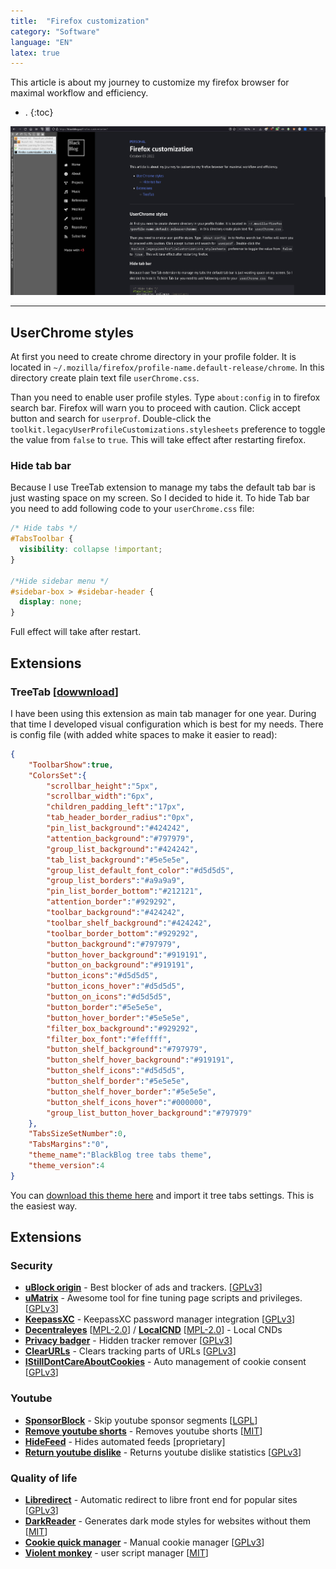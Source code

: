 ```yaml
---
title:  "Firefox customization"
category: "Software"
language: "EN"
latex: true
---
```


This article is about my journey to customize my firefox browser for maximal workflow and efficiency.


- .
{:toc}

![Firefox layout](/assets/img/other/firefox-layout.png)

---

## UserChrome styles

At first you need to create chrome directory in your profile folder.
It is located in `~/.mozilla/firefox/profile-name.default-release/chrome`. In this directory create plain text file `userChrome.css`. 

Than you need to enable user profile styles. Type `about:config` in to firefox search bar.
Firefox will warn you to proceed with caution. Click accept button and search for `userprof`.
Double-click the `toolkit.legacyUserProfileCustomizations.stylesheets` preference to toggle the value from `false` to `true`.
This will take effect after restarting firefox.

### Hide tab bar
Because I use TreeTab extension to manage my tabs the default tab bar is just wasting space on my screen. So I decided to hide it. To hide Tab bar you need to add following code to your `userChrome.css` file:

```css
/* Hide tabs */
#TabsToolbar {
  visibility: collapse !important;
}

/*Hide sidebar menu */
#sidebar-box > #sidebar-header {
  display: none;
}
```
Full effect will take after restart.

## Extensions

### TreeTab [[dowwnload](https://addons.mozilla.org/en-US/firefox/addon/tree-tabs/)]

I have been using this extension as main tab manager for one year.
During that time I developed visual configuration which is best for my needs.
There is config file (with added white spaces to make it easier to read):

```json
{
    "ToolbarShow":true,
    "ColorsSet":{
        "scrollbar_height":"5px",
        "scrollbar_width":"6px",
        "children_padding_left":"17px",
        "tab_header_border_radius":"0px",
        "pin_list_background":"#424242",
        "attention_background":"#797979",
        "group_list_background":"#424242",
        "tab_list_background":"#5e5e5e",
        "group_list_default_font_color":"#d5d5d5",
        "group_list_borders":"#a9a9a9",
        "pin_list_border_bottom":"#212121",
        "attention_border":"#929292",
        "toolbar_background":"#424242",
        "toolbar_shelf_background":"#424242",
        "toolbar_border_bottom":"#929292",
        "button_background":"#797979",
        "button_hover_background":"#919191",
        "button_on_background":"#919191",
        "button_icons":"#d5d5d5",
        "button_icons_hover":"#d5d5d5",
        "button_on_icons":"#d5d5d5",
        "button_border":"#5e5e5e",
        "button_hover_border":"#5e5e5e",
        "filter_box_background":"#929292",
        "filter_box_font":"#feffff",
        "button_shelf_background":"#797979",
        "button_shelf_hover_background":"#919191",
        "button_shelf_icons":"#d5d5d5",
        "button_shelf_border":"#5e5e5e",
        "button_shelf_hover_border":"#5e5e5e",
        "button_shelf_icons_hover":"#000000",
        "group_list_button_hover_background":"#797979"
    },
    "TabsSizeSetNumber":0,
    "TabsMargins":"0",
    "theme_name":"BlackBlog tree tabs theme",
    "theme_version":4
}
```

You can [download this theme here](/assets/download/blackblog-treetabs-theme.tt_theme) and import it tree tabs settings.
This is the easiest way.

## Extensions

### Security
- [**uBlock origin**](https://addons.mozilla.org/en-US/firefox/addon/ublock-origin/) - Best blocker of ads and trackers. [[GPLv3](https://github.com/gorhill/uBlock)]
- [**uMatrix**](https://addons.mozilla.org/en-US/firefox/addon/umatrix/) - Awesome tool for fine tuning page scripts and privileges. [[GPLv3](https://github.com/gorhill/uMatrix)]
- [**KeepassXC**](https://addons.mozilla.org/en-US/firefox/addon/keepassxc-browser/) - KeepassXC password manager integration [[GPLv3](https://github.com/keepassxreboot/keepassxc-browser)]
- [**Decentraleyes**](https://addons.mozilla.org/en-US/firefox/addon/decentraleyes/) [[MPL-2.0](https://git.synz.io/Synzvato/decentraleyes)] / [**LocalCND**](https://addons.mozilla.org/en-US/firefox/addon/localcdn-fork-of-decentraleyes/) [[MPL-2.0](https://codeberg.org/nobody/LocalCDN)] - Local CNDs
- [**Privacy badger**](https://addons.mozilla.org/en-US/firefox/addon/privacy-badger17/) - Hidden tracker remover [[GPLv3](https://github.com/EFForg/privacybadger)]
- [**ClearURLs**](https://addons.mozilla.org/en-US/firefox/addon/clearurls/) - Clears tracking parts of URLs [[GPLv3](https://gitlab.com/ClearURLs/ClearUrls/)]
- [**IStillDontCareAboutCookies**](https://addons.mozilla.org/en-US/firefox/addon/istilldontcareaboutcookies/) - Auto management of cookie consent [[GPLv3](https://github.com/OhMyGuus/I-Still-Dont-Care-About-Cookies)]


### Youtube
- [**SponsorBlock**](https://addons.mozilla.org/en-US/firefox/addon/sponsorblock/) - Skip youtube sponsor segments [[LGPL](https://github.com/ajayyy/SponsorBlock)]
- [**Remove youtube shorts**](https://addons.mozilla.org/en-US/firefox/addon/remove-youtube-shorts/) - Removes youtube shorts [[MIT](https://github.com/raven0230/Remove-Youtube-Shorts)]
- [**HideFeed**](https://addons.mozilla.org/en-US/firefox/addon/hide-feed/) - Hides automated feeds [proprietary]
- [**Return youtube dislike**](https://addons.mozilla.org/en-US/firefox/addon/return-youtube-dislikes/) - Returns youtube dislike statistics [[GPLv3](https://github.com/Anarios/return-youtube-dislike)]


### Quality of life
- [**Libredirect**](https://addons.mozilla.org/en-US/firefox/addon/libredirect/) - Automatic redirect to libre front end for popular sites [[GPLv3](https://codeberg.org/LibRedirect/)]
- [**DarkReader**](https://addons.mozilla.org/en-US/firefox/addon/darkreader/) - Generates dark mode styles for websites without them [[MIT](https://github.com/darkreader/darkreader)]
- [**Cookie quick manager**](https://addons.mozilla.org/en-US/firefox/addon/cookie-quick-manager/) - Manual cookie manager [[GPLv3](https://github.com/ysard/cookie-quick-manager)]
- [**Violent monkey**](https://addons.mozilla.org/en-US/firefox/addon/violentmonkey/) - user script manager [[MIT](https://github.com/violentmonkey/violentmonkey)]

